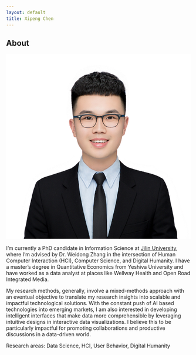 ```yaml
---
layout: default
title: Xipeng Chen
---
```


## About

<img class="profile-picture" src="chen.JPG">

I’m currently a PhD candidate in Information Science at [Jilin University](https://global.jlu.edu.cn/), where I’m advised by Dr. Weidong Zhang in the intersection of Human Computer Interaction (HCI), Computer Science, and Digital Humanity. I have a master’s degree in Quantitative Economics from Yeshiva University and have worked as a data analyst at places like Wellway Health and Open Road Integrated Media.

My research methods, generally, involve a mixed-methods approach with an eventual objective to translate my research insights into scalable and impactful technological solutions. With the constant push of AI based technologies into emerging markets, I am also interested in developing intelligent interfaces that make data more comprehensible by leveraging intuitive designs in interactive data visualizations. I believe this to be particularly impactful for promoting collaborations and productive discussions in a data-driven world.

Research areas: Data Science, HCI, User Behavior, Digital Humanity


